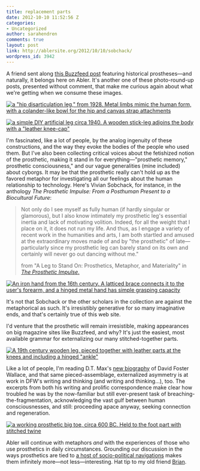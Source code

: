 ```yaml
---
title: replacement parts
date: 2012-10-10 11:52:56 Z
categories:
- Uncategorized
author: sarahendren
comments: true
layout: post
link: http://ablersite.org/2012/10/10/sobchack/
wordpress_id: 3942
---
```


A friend sent along [this Buzzfeed post](http://www.buzzfeed.com/angelameiquan/21-antique-limbs-for-the-early-amputee-70fn) featuring historical prostheses—and naturally, it belongs here on Abler. It's another one of these photo-round-up posts, presented without comment, that make me curious again about what we're getting when we consume these images.

[![a "hip disarticulation leg," from 1928. Metal limbs mimic the human form, with a colander-like bowl for the hip and canvas strap attachments](http://ablersite.files.wordpress.com/2012/09/enhanced-buzz-16262-1348502175-19.jpg)](http://ablersite.files.wordpress.com/2012/09/enhanced-buzz-16262-1348502175-19.jpg)

[![a simple DIY artificial leg circa 1940. A wooden stick-leg adjoins the body with a "leather knee-cap"](http://ablersite.files.wordpress.com/2012/09/enhanced-buzz-3475-1348505239-1.jpg)](http://ablersite.files.wordpress.com/2012/09/enhanced-buzz-3475-1348505239-1.jpg)

I'm fascinated, like a lot of people, by the analog ingenuity of these constructions, and the way they evoke the bodies of the people who used them. But I've also been collecting critical voices about the fetishized notion of the prosthetic, making it stand in for everything—"prosthetic memory," prosthetic consciousness," and our vague generalities (mine included) about cyborgs. It may be that the prosthetic really can't hold up as the favored metaphor for investigating all our feelings about the human relationship to technology. Here's Vivian Sobchack, for instance, in the anthology _The Prosthetic Impulse: From a Posthuman Present to a Biocultural Future_:


<blockquote>Not only do I see myself as fully human (if hardly singular or glamorous), but I also know intimately my prosthetic leg's essential inertia and lack of motivating volition. Indeed, for all the weight that I place on it, it does not run my life. And thus, as I engage a variety of recent work in the humanities and arts, I am both startled and amused at the extraordinary moves made of and by "the prosthetic" of late—particularly since my prosthetic leg can barely stand on its own and certainly will never go out dancing without me."

from "A Leg to Stand On: Prosthetics, Metaphor, and Materiality" in _[The Prosthetic Impulse](http://www.amazon.com/The-Prosthetic-Impulse-Posthuman-Biocultural/dp/0262693615/ref=sr_1_1?ie=UTF8&qid=1348675935&sr=8-1&keywords=prosthetic+impulse)_[.](http://www.amazon.com/The-Prosthetic-Impulse-Posthuman-Biocultural/dp/0262693615/ref=sr_1_1?ie=UTF8&qid=1348675935&sr=8-1&keywords=prosthetic+impulse)</blockquote>


[![An iron hand from the 16th century. A latticed brace connects it to the user's forearm, and a hinged metal hand has simple grasping capacity](http://ablersite.files.wordpress.com/2012/09/enhanced-buzz-25555-1348506990-15.jpg)](http://ablersite.files.wordpress.com/2012/09/enhanced-buzz-25555-1348506990-15.jpg)

It's not that Sobchack or the other scholars in the collection are against the metaphorical as such. It's irresistibly generative for so many imaginative ends, and that's certainly true of this web site.

I'd venture that the prosthetic will remain irresistible, making appearances on big magazine sites like Buzzfeed, and why? It's just the easiest, most available grammar for externalizing our many stitched-together parts.

[![A 19th century wooden leg, pieced together with leather parts at the knees and including a hinged "ankle"](http://ablersite.files.wordpress.com/2012/09/enhanced-buzz-26297-1348503017-5.jpg)](http://ablersite.files.wordpress.com/2012/09/enhanced-buzz-26297-1348503017-5.jpg)

Like a lot of people, I'm reading D.T. Max's [new biography](http://www.amazon.com/Every-Love-Story-Ghost-Wallace/dp/0670025925/ref=sr_1_1?s=books&ie=UTF8&qid=1348598953&sr=1-1&keywords=every+love+story+is+a+ghost+story) of David Foster Wallace, and that same pieced-assemblage, externalized asymmetry is at work in DFW's writing and thinking (and writing and thinking...), too. The excerpts from both his writing and prolific correspondence make clear how troubled he was by the now-familiar but still ever-present task of breaching-the-fragmentation, acknowledging the vast gulf between human consciousnesses, and still: proceeding apace anyway, seeking connection and regeneration.

[![a working prosthetic big toe, circa 600 BC. Held to the foot part with stitched twine](http://ablersite.files.wordpress.com/2012/09/enhanced-buzz-30411-1348504209-0.jpg)](http://ablersite.files.wordpress.com/2012/09/enhanced-buzz-30411-1348504209-0.jpg)

Abler will continue with metaphors _and_ with the experiences of those who use prosthetics in daily circumstances. Grounding our discussion in the ways prosthetics are tied to [a host of socio-political navigations](http://ablersite.org/2011/12/12/because-someones-always-said-it-both-earlier-and-better/) makes them infinitely more—not less—interesting.
Hat tip to my old friend [Brian](http://briguytheframerguy.blogspot.com/).
